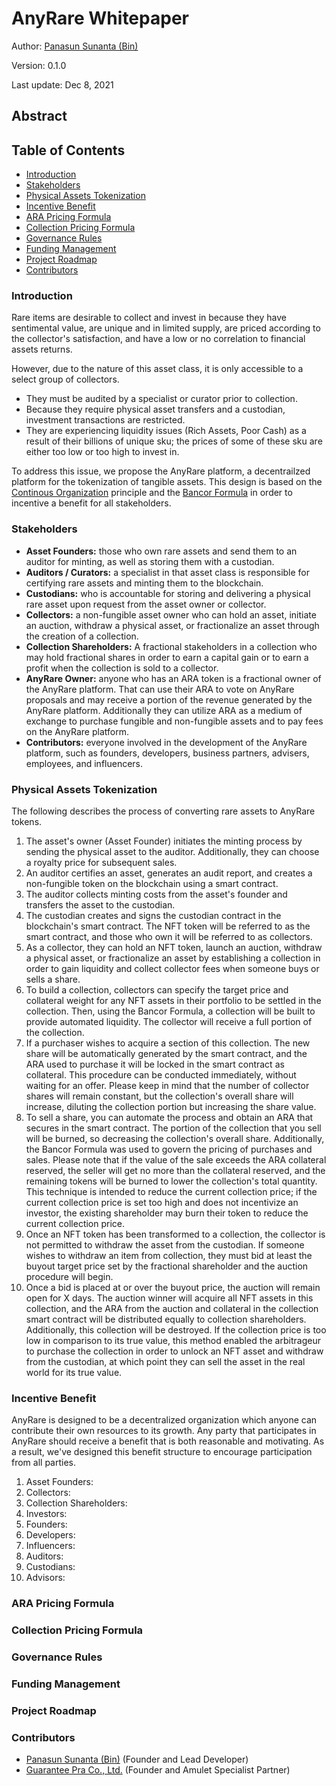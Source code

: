 # AnyRare Whitepaper

Author: [Panasun Sunanta (Bin)](mailto:panasun@i17.co)

Version: 0.1.0

Last update: Dec 8, 2021

## Abstract

## Table of Contents
- [Introduction](#introduction)
- [Stakeholders](#stakeholders)
- [Physical Assets Tokenization](#physical-assets-tokenization)
- [Incentive Benefit](#incentive-benefit)
- [ARA Pricing Formula](#ara-pricing-formula)
- [Collection Pricing Formula](#collection-pricing-formula)
- [Governance Rules](#governance-rules)
- [Funding Management](#funding-management)
- [Project Roadmap](#project-roadmap)
- [Contributors](#contributors)

### Introduction
Rare items are desirable to collect and invest in because they have sentimental value, are unique and in limited supply, are priced according to the collector's satisfaction, and have a low or no correlation to financial assets returns.

However, due to the nature of this asset class, it is only accessible to a select group of collectors.

- They must be audited by a specialist or curator prior to collection.
- Because they require physical asset transfers and a custodian, investment transactions are restricted.
- They are experiencing liquidity issues (Rich Assets, Poor Cash) as a result of their billions of unique sku; the prices of some of these sku are either too low or too high to invest in.

To address this issue, we propose the AnyRare platform, a decentrailzed platform for the tokenization of tangible assets. This design is based on the [Continous Organization](https://github.com/C-ORG/whitepaper) principle and the [Bancor Formula](https://github.com/Permissionless-Software-Foundation/token-liquidity/blob/master/docs/bancor-formulas/bancor-protocol-whitepaper.pdf) in order to incentive a benefit for all stakeholders.
### Stakeholders
- **Asset Founders:** those who own rare assets and send them to an auditor for minting, as well as storing them with a custodian.
- **Auditors / Curators:** a specialist in that asset class is responsible for certifying rare assets and minting them to the blockchain.
- **Custodians:** who is accountable for storing and delivering a physical rare asset upon request from the asset owner or collector.
- **Collectors:** a non-fungible asset owner who can hold an asset, initiate an auction, withdraw a physical asset, or fractionalize an asset through the creation of a collection.
- **Collection Shareholders:** A fractional stakeholders in a collection who may hold fractional shares in order to earn a capital gain or to earn a profit when the collection is sold to a collector.
- **AnyRare Owner:** anyone who has an ARA token is a fractional owner of the AnyRare platform. That can use their ARA to vote on AnyRare proposals and may receive a portion of the revenue generated by the AnyRare platform. Additionally they can utilize ARA as a medium of exchange to purchase fungible and non-fungible assets and to pay fees on the AnyRare platform.
- **Contributors:** everyone involved in the development of the AnyRare platform, such as founders, developers, business partners, advisers, employees, and influencers.

### Physical Assets Tokenization
The following describes the process of converting rare assets to AnyRare tokens.

1. The asset's owner (Asset Founder) initiates the minting process by sending the physical asset to the auditor. Additionally, they can choose a royalty price for subsequent sales.
2. An auditor certifies an asset, generates an audit report, and creates a non-fungible token on the blockchain using a smart contract.
3. The auditor collects minting costs from the asset's founder and transfers the asset to the custodian.
4. The custodian creates and signs the custodian contract in the blockchain's smart contract. The NFT token will be referred to as the smart contract, and those who own it will be referred to as collectors.
5. As a collector, they can hold an NFT token, launch an auction, withdraw a physical asset, or fractionalize an asset by establishing a collection in order to gain liquidity and collect collector fees when someone buys or sells a share.
6. To build a collection, collectors can specify the target price and collateral weight for any NFT assets in their portfolio to be settled in the collection. Then, using the Bancor Formula, a collection will be built to provide automated liquidity. The collector will receive a full portion of the collection.
7. If a purchaser wishes to acquire a section of this collection. The new share will be automatically generated by the smart contract, and the ARA used to purchase it will be locked in the smart contract as collateral. This procedure can be conducted immediately, without waiting for an offer. Please keep in mind that the number of collector shares will remain constant, but the collection's overall share will increase, diluting the collection portion but increasing the share value.
8. To sell a share, you can automate the process and obtain an ARA that secures in the smart contract. The portion of the collection that you sell will be burned, so decreasing the collection's overall share. Additionally, the Bancor Formula was used to govern the pricing of purchases and sales. Please note that if the value of the sale exceeds the ARA collateral reserved, the seller will get no more than the collateral reserved, and the remaining tokens will be burned to lower the collection's total quantity. This technique is intended to reduce the current collection price; if the current collection price is set too high and does not incentivize an investor, the existing shareholder may burn their token to reduce the current collection price.
9. Once an NFT token has been transformed to a collection, the collector is not permitted to withdraw the asset from the custodian. If someone wishes to withdraw an item from collection, they must bid at least the buyout target price set by the fractional shareholder and the auction procedure will begin.
10. Once a bid is placed at or over the buyout price, the auction will remain open for X days. The auction winner will acquire all NFT assets in this collection, and the ARA from the auction and collateral in the collection smart contract will be distributed equally to collection shareholders. Additionally, this collection will be destroyed. If the collection price is too low in comparison to its true value, this method enabled the arbitrageur to purchase the collection in order to unlock an NFT asset and withdraw from the custodian, at which point they can sell the asset in the real world for its true value.

### Incentive Benefit
AnyRare is designed to be a decentralized organization which anyone can contribute their own resources to its growth. Any party that participates in AnyRare should receive a benefit that is both reasonable and motivating. As a result, we've designed this benefit structure to encourage participation from all parties.

1. Asset Founders:
2. Collectors:
3. Collection Shareholders:
4. Investors:
5. Founders:
6. Developers:
7. Influencers:
8. Auditors:
9. Custodians:
10. Advisors:

### ARA Pricing Formula

### Collection Pricing Formula

### Governance Rules

### Funding Management

### Project Roadmap

### Contributors
- [Panasun Sunanta (Bin)](mailto:panasun@i17.co) (Founder and Lead Developer)
- [Guarantee Pra Co., Ltd.](http://g-pra.com) (Founder and Amulet Specialist Partner)
